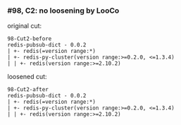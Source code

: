 ### #98, C2: no loosening by LooCo
original cut:


```
98-Cut2-before
redis-pubsub-dict - 0.0.2
| +- redis(=version range:*)
| +- redis-py-cluster(version range:>=0.2.0, <=1.3.4)
| | +- redis(version range:>=2.10.2)
```





loosened cut:
```
98-Cut2-after
redis-pubsub-dict - 0.0.2
| +- redis(=version range:*)
| +- redis-py-cluster(version range:>=0.2.0, <=1.3.4)
| | +- redis(version range:>=2.10.2)
```




